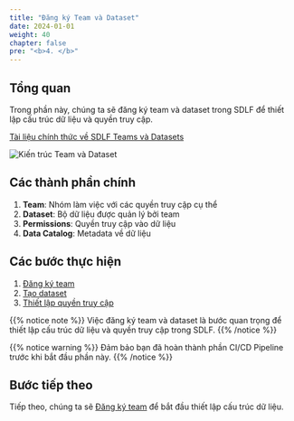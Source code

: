 ```yaml
---
title: "Đăng ký Team và Dataset"
date: 2024-01-01
weight: 40
chapter: false
pre: "<b>4. </b>"
---
```


## Tổng quan

Trong phần này, chúng ta sẽ đăng ký team và dataset trong SDLF để thiết lập cấu trúc dữ liệu và quyền truy cập.

[Tài liệu chính thức về SDLF Teams và Datasets](https://github.com/awslabs/aws-serverless-data-lake-framework/tree/master/sdlf-team)

![Kiến trúc Team và Dataset](../../../static/images/4/0.png?width=40pc)

## Các thành phần chính

1. **Team**: Nhóm làm việc với các quyền truy cập cụ thể
2. **Dataset**: Bộ dữ liệu được quản lý bởi team
3. **Permissions**: Quyền truy cập vào dữ liệu
4. **Data Catalog**: Metadata về dữ liệu

## Các bước thực hiện

1. [Đăng ký team](1-register-team)
2. [Tạo dataset](2-create-dataset)
3. [Thiết lập quyền truy cập](3-configure-permissions)

{{% notice note %}}
Việc đăng ký team và dataset là bước quan trọng để thiết lập cấu trúc dữ liệu và quyền truy cập trong SDLF.
{{% /notice %}}

{{% notice warning %}}
Đảm bảo bạn đã hoàn thành phần CI/CD Pipeline trước khi bắt đầu phần này.
{{% /notice %}}

## Bước tiếp theo

Tiếp theo, chúng ta sẽ [Đăng ký team](1-register-team) để bắt đầu thiết lập cấu trúc dữ liệu.